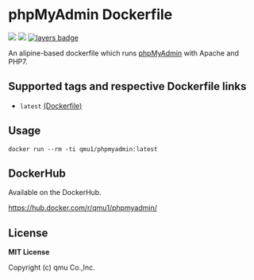 # phpMyAdmin Dockerfile 

![](https://img.shields.io/docker/pulls/qmu1/phpmyadmin.svg)
![](https://img.shields.io/docker/build/qmu1/phpmyadmin.svg)
[![layers badge](https://images.microbadger.com/badges/image/qmu1/phpmyadmin.svg)](https://microbadger.com/images/qmu1/phpmyadmin)

An alipine-based dockerfile which runs [phpMyAdmin](https://github.com/phpmyadmin/phpmyadmin) with Apache and PHP7.

## Supported tags and respective Dockerfile links

* `latest` [(Dockerfile)](https://github.com/qmu/dockerfiles/blob/master/src/phpmyadmin/Dockerfile)

## Usage

```
docker run --rm -ti qmu1/phpmyadmin:latest
```

## DockerHub

Available on the DockerHub.

https://hub.docker.com/r/qmu1/phpmyadmin/

## License 

**MIT License**

Copyright (c) qmu Co.,Inc.
